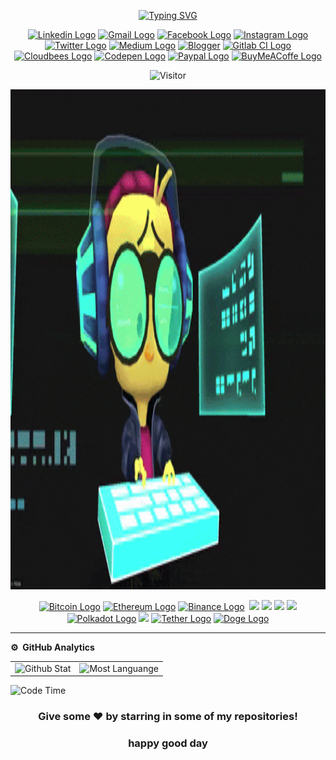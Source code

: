 <p align="center">
<a href="https://git.io/typing-svg">
<img src="https://readme-typing-svg.demolab.com?font=Fira+Code&size=40&pause=1000&color=F70396&center=true&vCenter=true&random=false&width=1800&lines=Getting+better+every+day,+through+code+and+collaboration;Creative+with+code,+always+learning+and+evolving.;"Welcome+to+all+developers!"
" alt="Typing SVG" />


</p>
<p align="center">
<a href="https://www.linkedin.com/in/dannie/" target="_blank"><img src="https://img.shields.io/badge/LinkedIn-0077B5?style=for-the-badge&logo=linkedin&logoColor=white" alt="Linkedin Logo"></a>
<a href="mailto:cryptomoon355@gmail.com" target="_blank"><img src="https://img.shields.io/badge/Gmail-D14836?style=for-the-badge&logo=gmail&logoColor=white" alt="Gmail Logo"></a>
<a href="https://www.facebook.com/dannie/" target="_blank"><img src="https://img.shields.io/badge/Facebook-1877F2?style=for-the-badge&logo=facebook&logoColor=white" alt="Facebook Logo"></a>
<a href="https://www.instagram.com/Dannie_myname/" target="_blank"><img src="https://img.shields.io/badge/Instagram-E6007A?style=for-the-badge&logo=instagram&logoColor=white" alt="Instagram Logo"></a>
<a href="https://twitter.com/mikhamoon12" target="_blank"><img src="https://img.shields.io/badge/Twitter-1DA1F2?style=for-the-badge&logo=twitter&logoColor=white" alt="Twitter Logo"></a>
<a href=![Medium]><img src="https://img.shields.io/badge/Medium-12100E?style=for-the-badge&logo=medium&logoColor=white"alt="Medium Logo"></a>
<a href=![Blogger]><img src="https://img.shields.io/badge/Blogger-FF5722?style=for-the-badge&logo=blogger&logoColor=white" alt=Blogger Logo"></a>  
<a href=![GitLab CI]><img src="https://img.shields.io/badge/gitlab%20CI-%23181717.svg?style=for-the-badge&logo=gitlab&logoColor=white" alt="Gitlab CI Logo"></a>  
<a href=![CloudBees]><img src="https://img.shields.io/badge/CloudBees-1997B5?style=for-the-badge&logo=cloudbees&logoColor=white" alt="Cloudbees Logo"></a>
<a href=![CodePen]><img src="https://img.shields.io/badge/Codepen-000000?style=for-the-badge&logo=codepen&logoColor=white" alt="Codepen Logo"></a>
<a href=![PayPal]><img src="https://img.shields.io/badge/PayPal-00457C?style=for-the-badge&logo=paypal&logoColor=white" alt="Paypal Logo"></a>
<a href=![BuyMeACoffee]><img src="https://img.shields.io/badge/Buy%20Me%20a%20Coffee-ffdd00?style=for-the-badge&logo=buy-me-a-coffee&logoColor=black" alt="BuyMeACoffe Logo"></a>
</p>
<p align="center"><img src="https://komarev.com/ghpvc/?username=cryptomoon89&label=Profile%20Visits&color=blue&style=plastic%22%20alt=%cryptomoon89" alt="Visitor"></p>

<p align="center">
  <img src="https://raw.githubusercontent.com/cryptomoon89/cryptomoon89/main/IMG/coding_logo_gif.gif"
       width="800"
       height="800"
       alt="Coding Logo"/>
<p/>

<p align="center">
  <a href=![Bitcoin]><img src="https://img.shields.io/badge/Bitcoin-FF5722?style=for-the-badge&logo=bitcoin&logoColor=white" alt="Bitcoin Logo"></a>
  <a href=![Ethereum]><img src="https://img.shields.io/badge/Ethereum-3C3C3D?style=for-the-badge&logo=Ethereum&logoColor=white" alt="Ethereum Logo"></a>
  <a href=![Binance]><img src="https://img.shields.io/badge/Binance-FCD535?style=for-the-badge&logo=binance&logoColor=white" alt="Binance Logo"></a>
  <img sec="https://img.shields.io/badge/Base-0052FF?style=for-the-badge&logo=coinbase&logoColor=white" />
  <img src="https://img.shields.io/badge/Optimism-FF0420?style=for-the-badge&logo=optimism&logoColor=white" />
  <img src="https://img.shields.io/badge/Arbitrum-28A0F0?style=for-the-badge&logo=arbitrum&logoColor=white" />
  <img src="https://img.shields.io/badge/ZkSync-000000?style=for-the-badge&logo=ethereum&logoColor=white" />
  <img src="https://img.shields.io/badge/Solana-9945FF?style=for-the-badge&logo=solana&logoColor=white" />
  <a href=![Polkadot]><img src="https://img.shields.io/badge/polkadot-E6007A?style=for-the-badge&logo=polkadot&logoColor=white" alt="Polkadot Logo"></a>
  <img src="https://img.shields.io/badge/Polygon-8247E5?style=for-the-badge&logo=polygon&logoColor=white" />
  <a href=![Tether]><img src="https://img.shields.io/badge/tether-168363?style=for-the-badge&logo=tether&logoColor=white" alt="Tether Logo"></a>
  <a href=![Dogecoin]><img src="https://img.shields.io/badge/dogecoin-B59A30?style=for-the-badge&logo=dogecoin&logoColor=white" alt="Doge Logo"></a>
  
---  
**⚙️ &nbsp;GitHub Analytics**
<table style="width: 100%">
<tr>
<td><img src="https://github-readme-stats.vercel.app/api?username=cryptomoon89&show_icons=true&theme=dark&locale=en&hide_border=true" alt="Github Stat"></td>
<td><img src="https://github-readme-stats.vercel.app/api/top-langs/?username=cryptomoon89&theme=dark&hide_border=true&layout=compact" alt="Most Languange"></td>
</tr>
</table>

![Code Time](http://img.shields.io/badge/Code%20Time-0%20secs-green)

<div align="center">

### Give some ❤️ by starring in some of my repositories! 
### happy good day

</div>
